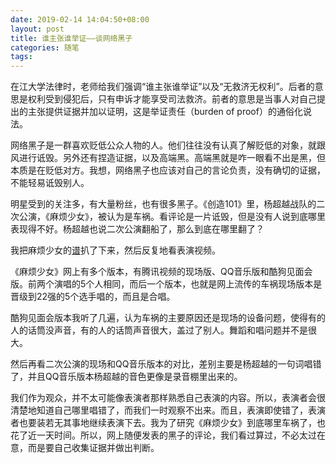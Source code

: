 ```yaml
---
date: 2019-02-14 14:04:50+08:00
layout: post
title: 谁主张谁举证——谈网络黑子
categories: 随笔
tags: 
---
```


在江大学法律时，老师给我们强调“谁主张谁举证”以及“无救济无权利”。后者的意思是权利受到侵犯后，只有申诉才能享受司法救济。前者的意思是当事人对自己提出的主张提供证据并加以证明，这是举证责任（burden of proof）的通俗化说法。

网络黑子是一群喜欢贬低公众人物的人。他们往往没有认真了解贬低的对象，就跟风进行诋毁。另外还有捏造证据，以及高端黑。高端黑就是咋一眼看不出是黑，但本质是在贬低对方。我想，网络黑子也应该对自己的言论负责，没有确切的证据，不能轻易诋毁别人。

明星受到的关注多，有大量粉丝，也有很多黑子。《创造101》里，杨超越战队的二次公演，《麻烦少女》，被认为是车祸。看评论是一片诋毁，但是没有人说到底哪里表现得不好。杨超越也说二次公演翻船了，那么到底在哪里翻了？

我把麻烦少女的[谱](/trouble-girl-transcription)扒了下来，然后反复地看表演视频。

《麻烦少女》网上有多个版本，有腾讯视频的现场版、QQ音乐版和酷狗见面会版。前两个演唱的5个人相同，而后一个版本，也就是网上流传的车祸现场版本是晋级到22强的5个选手唱的，而且是合唱。

酷狗见面会版本我听了几遍，认为车祸的主要原因还是现场的设备问题，使得有的人的话筒没声音，有的人的话筒声音很大，盖过了别人。舞蹈和唱问题并不是很大。

然后再看二次公演的现场和QQ音乐版本的对比，差别主要是杨超越的一句词唱错了，并且QQ音乐版本杨超越的音色更像是录音棚里出来的。

我们作为观众，并不太可能像表演者那样熟悉自己表演的内容。所以，表演者会很清楚地知道自己哪里唱错了，而我们一时观察不出来。而且，表演即使错了，表演者也要装若无其事地继续表演下去。我为了研究《麻烦少女》到底哪里车祸了，也花了近一天时间。所以，网上随便发表的黑子的评论，我们看过算过，不必太过在意，而是要自己收集证据并做出判断。

